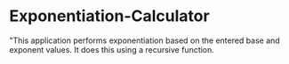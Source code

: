 # Exponentiation-Calculator
"This application performs exponentiation based on the entered base and exponent values. It does this using a recursive function.
